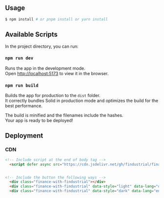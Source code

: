 ## Usage

```bash
$ npm install # or pnpm install or yarn install
```
## Available Scripts

In the project directory, you can run:

### `npm run dev`

Runs the app in the development mode.<br>
Open [http://localhost:5173](http://localhost:5173) to view it in the browser.

### `npm run build`

Builds the app for production to the `dist` folder.<br>
It correctly bundles Solid in production mode and optimizes the build for the best performance.

The build is minified and the filenames include the hashes.<br>
Your app is ready to be deployed!

## Deployment

### CDN

````html
<!-- Include script at the end of body tag -->
  <script defer async src="https://cdn.jsdelivr.net/gh/findustrial/finance-with-findustrial/dist.js"></script>


<!-- Include the button the following ways -->
  <div class="finance-with-findustrial"></div>
  <div class="finance-with-findustrial" data-style="light" data-lang="de"></div>
  <div class="finance-with-findustrial" data-style="dark" data-lang="en"></div>

````
